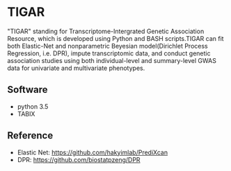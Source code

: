 # TIGAR
"TIGAR" standing for Transcriptome-Intergrated Genetic Association Resource, which is developed using Python and BASH scripts.TIGAR can fit both Elastic-Net and nonparametric Beyesian model(Dirichlet Process Regression, i.e. DPR), impute transcriptomic data, and conduct genetic association studies using both individual-level and summary-level GWAS data for univariate and multivariate phenotypes.

## Software
- python 3.5 
- TABIX

## Reference
- Elastic Net: https://github.com/hakyimlab/PrediXcan  
- DPR: https://github.com/biostatpzeng/DPR
